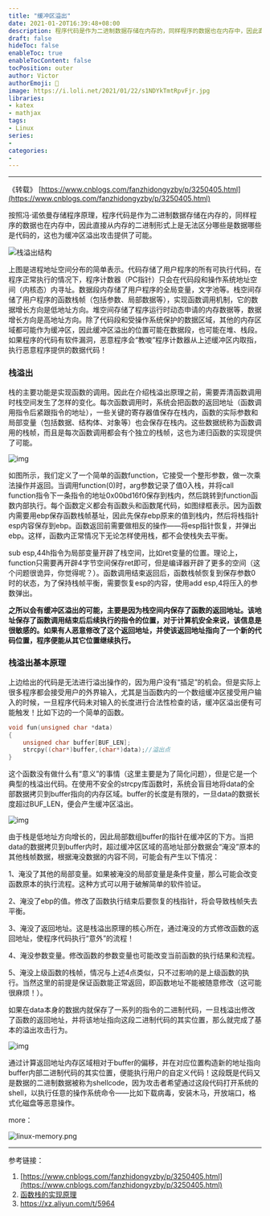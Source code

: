 ```yaml
---
title: "缓冲区溢出"
date: 2021-01-20T16:39:48+08:00
description: 程序代码是作为二进制数据存储在内存的，同样程序的数据也在内存中，因此直接从内存的二进制形式上是无法区分哪些是数据哪些是代码的，这也为缓冲区溢出攻击提供了可能。
draft: false
hideToc: false
enableToc: true
enableTocContent: false
tocPosition: outer
author: Victor
authorEmoji: 👻
image: https://i.loli.net/2021/01/22/s1NDYkTmtRpvFjr.jpg
libraries:
- katex
- mathjax
tags:
- Linux
series:
-
categories:
- 
---
```






---



《转载》 [https://www.cnblogs.com/fanzhidongyzby/p/3250405.html](https://www.cnblogs.com/fanzhidongyzby/p/3250405.html)

按照冯·诺依曼存储程序原理，程序代码是作为二进制数据存储在内存的，同样程序的数据也在内存中，因此直接从内存的二进制形式上是无法区分哪些是数据哪些是代码的，这也为缓冲区溢出攻击提供了可能。

![栈溢出结构](https://i.loli.net/2021/01/19/BRuOGLpJm3e4kjU.jpg)

上图是进程地址空间分布的简单表示。代码存储了用户程序的所有可执行代码，在程序正常执行的情况下，程序计数器（PC指针）只会在代码段和操作系统地址空间（内核态）内寻址。数据段内存储了用户程序的全局变量，文字池等。栈空间存储了用户程序的函数栈帧（包括参数、局部数据等），实现函数调用机制，它的数据增长方向是低地址方向。堆空间存储了程序运行时动态申请的内存数据等，数据增长方向是高地址方向。除了代码段和受操作系统保护的数据区域，其他的内存区域都可能作为缓冲区，因此缓冲区溢出的位置可能在数据段，也可能在堆、栈段。如果程序的代码有软件漏洞，恶意程序会“教唆”程序计数器从上述缓冲区内取指，执行恶意程序提供的数据代码！

### 栈溢出

栈的主要功能是实现函数的调用。因此在介绍栈溢出原理之前，需要弄清函数调用时栈空间发生了怎样的变化。每次函数调用时，系统会把函数的返回地址（函数调用指令后紧跟指令的地址），一些关键的寄存器值保存在栈内，函数的实际参数和局部变量（包括数据、结构体、对象等）也会保存在栈内。这些数据统称为函数调用的栈帧，而且是每次函数调用都会有个独立的栈帧，这也为递归函数的实现提供了可能。

![img](https://i.loli.net/2021/01/19/KzDwLMpbdl7xfGi.jpg)

如图所示，我们定义了一个简单的函数function，它接受一个整形参数，做一次乘法操作并返回。当调用function(0)时，arg参数记录了值0入栈，并将call function指令下一条指令的地址0x00bd16f0保存到栈内，然后跳转到function函数内部执行。每个函数定义都会有函数头和函数尾代码，如图绿框表示。因为函数内需要用ebp保存函数栈帧基址，因此先保存ebp原来的值到栈内，然后将栈指针esp内容保存到ebp。函数返回前需要做相反的操作——将esp指针恢复，并弹出ebp。这样，函数内正常情况下无论怎样使用栈，都不会使栈失去平衡。

sub esp,44h指令为局部变量开辟了栈空间，比如ret变量的位置。理论上，function只需要再开辟4字节空间保存ret即可，但是编译器开辟了更多的空间（这个问题很诡异，你觉得呢？）。函数调用结束返回后，函数栈帧恢复到保存参数0时的状态，为了保持栈帧平衡，需要恢复esp的内容，使用add esp,4将压入的参数弹出。

**之所以会有缓冲区溢出的可能，主要是因为栈空间内保存了函数的返回地址。该地址保存了函数调用结束后后续执行的指令的位置，对于计算机安全来说，该信息是很敏感的。如果有人恶意修改了这个返回地址，并使该返回地址指向了一个新的代码位置，程序便能从其它位置继续执行。**



### 栈溢出基本原理

上边给出的代码是无法进行溢出操作的，因为用户没有“插足”的机会。但是实际上很多程序都会接受用户的外界输入，尤其是当函数内的一个数组缓冲区接受用户输入的时候，一旦程序代码未对输入的长度进行合法性检查的话，缓冲区溢出便有可能触发！比如下边的一个简单的函数。

```c
void fun(unsigned char *data)
{
    unsigned char buffer[BUF_LEN];
    strcpy((char*)buffer,(char*)data);//溢出点
}
```

这个函数没有做什么有“意义”的事情（这里主要是为了简化问题），但是它是一个典型的栈溢出代码。在使用不安全的strcpy库函数时，系统会盲目地将data的全部数据拷贝到buffer指向的内存区域。buffer的长度是有限的，一旦data的数据长度超过BUF_LEN，便会产生缓冲区溢出。

![img](https://i.loli.net/2021/01/19/Wj6sNlovJ5aduRp.jpg)



由于栈是低地址方向增长的，因此局部数组buffer的指针在缓冲区的下方。当把data的数据拷贝到buffer内时，超过缓冲区区域的高地址部分数据会“淹没”原本的其他栈帧数据，根据淹没数据的内容不同，可能会有产生以下情况：

1、淹没了其他的局部变量。如果被淹没的局部变量是条件变量，那么可能会改变函数原本的执行流程。这种方式可以用于破解简单的软件验证。

2、淹没了ebp的值。修改了函数执行结束后要恢复的栈指针，将会导致栈帧失去平衡。

3、淹没了返回地址。这是栈溢出原理的核心所在，通过淹没的方式修改函数的返回地址，使程序代码执行“意外”的流程！

4、淹没参数变量。修改函数的参数变量也可能改变当前函数的执行结果和流程。

5、淹没上级函数的栈帧，情况与上述4点类似，只不过影响的是上级函数的执行。当然这里的前提是保证函数能正常返回，即函数地址不能被随意修改（这可能很麻烦！）。

如果在data本身的数据内就保存了一系列的指令的二进制代码，一旦栈溢出修改了函数的返回地址，并将该地址指向这段二进制代码的其实位置，那么就完成了基本的溢出攻击行为。

![img](https://i.loli.net/2021/01/19/BNLITWd5OFHPUc7.jpg)

通过计算返回地址内存区域相对于buffer的偏移，并在对应位置构造新的地址指向buffer内部二进制代码的其实位置，便能执行用户的自定义代码！这段既是代码又是数据的二进制数据被称为shellcode，因为攻击者希望通过这段代码打开系统的shell，以执行任意的操作系统命令——比如下载病毒，安装木马，开放端口，格式化磁盘等恶意操作。





more：

![linux-memory.png](https://i.loli.net/2021/01/22/keu8qC5BwIbXNML.png)

---

参考链接：

1. [https://www.cnblogs.com/fanzhidongyzby/p/3250405.html](https://www.cnblogs.com/fanzhidongyzby/p/3250405.html)
2. [函数栈的实现原理](https://segmentfault.com/a/1190000017151354)
3. https://xz.aliyun.com/t/5964